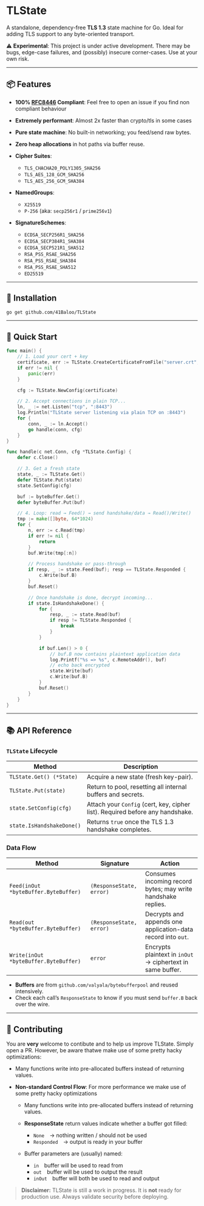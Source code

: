 # TLState

A standalone, dependency-free **TLS 1.3** state machine for Go. Ideal for adding TLS support to any byte-oriented transport.

⚠️ **Experimental**: This project is under active development. There may be bugs, edge-case failures, and (possibly) insecure corner-cases. Use at your own risk.

---

## 📦 Features

* **100% [RFC8446](https://datatracker.ietf.org/doc/html/rfc8446) Compliant**: Feel free to open an issue if you find non compliant behaviour
* **Extremely performant**: Almost 2x faster than crypto/tls in some cases
* **Pure state machine**: No built-in networking; you feed/send raw bytes.
* **Zero heap allocations** in hot paths via buffer reuse.
* **Cipher Suites**:

	* `TLS_CHACHA20_POLY1305_SHA256`
	* `TLS_AES_128_GCM_SHA256`
	* `TLS_AES_256_GCM_SHA384`

* **NamedGroups**:

	* `X25519`
	* `P-256` (aka: `secp256r1` / `prime256v1`)

* **SignatureSchemes**:

	* `ECDSA_SECP256R1_SHA256`
	* `ECDSA_SECP384R1_SHA384`
	* `ECDSA_SECP521R1_SHA512`
	* `RSA_PSS_RSAE_SHA256`
	* `RSA_PSS_RSAE_SHA384`
	* `RSA_PSS_RSAE_SHA512`
	* `ED25519`

---

## 🔧 Installation

```bash
go get github.com/41Baloo/TLState
```

---

## 🚀 Quick Start

```go
func main() {
	// 1. Load your cert + key
	certificate, err := TLState.CreateCertificateFromFile("server.crt", "server.key")
	if err != nil {
		panic(err)
	}

	cfg := TLState.NewConfig(certificate)

	// 2. Accept connections in plain TCP...
	ln, _ := net.Listen("tcp", ":8443")
	log.Println("TLState server listening via plain TCP on :8443")
	for {
		conn, _ := ln.Accept()
		go handle(conn, cfg)
	}
}

func handle(c net.Conn, cfg *TLState.Config) {
	defer c.Close()

	// 3. Get a fresh state
	state, _ := TLState.Get()
	defer TLState.Put(state)
	state.SetConfig(cfg)

	buf := byteBuffer.Get()
	defer byteBuffer.Put(buf)

	// 4. Loop: read → Feed() → send handshake/data → Read()/Write()
	tmp := make([]byte, 64*1024)
	for {
		n, err := c.Read(tmp)
		if err != nil {
			return
		}
		buf.Write(tmp[:n])

		// Process handshake or pass-through
		if resp, _ := state.Feed(buf); resp == TLState.Responded {
			c.Write(buf.B)
		}
		buf.Reset()

		// Once handshake is done, decrypt incoming...
		if state.IsHandshakeDone() {
			for {
				resp, _ := state.Read(buf)
				if resp != TLState.Responded {
					break
				}
			}

			if buf.Len() > 0 {
				// buf.B now contains plaintext application data
				log.Printf("%s => %s", c.RemoteAddr(), buf)
				// echo back encrypted
				state.Write(buf)
				c.Write(buf.B)
			}
			buf.Reset()
		}
	}
}
```

---

## 📚 API Reference

### `TLState` Lifecycle

| Method                    | Description                                                                   |
| ------------------------- | ----------------------------------------------------------------------------- |
| `TLState.Get() (*State)`  | Acquire a new state (fresh key-pair).                                         |
| `TLState.Put(state)`      | Return to pool, resetting all internal buffers and secrets.                   |
| `state.SetConfig(cfg)`    | Attach your `Config` (cert, key, cipher list). Required before any handshake. |
| `state.IsHandshakeDone()` | Returns `true` once the TLS 1.3 handshake completes.                          |

### Data Flow

| Method                                | Signature                | Action                                                      |
| ------------------------------------- | ------------------------ | ----------------------------------------------------------- |
| `Feed(inOut *byteBuffer.ByteBuffer)`     | `(ResponseState, error)` | Consumes incoming record bytes; may write handshake replies. |
| `Read(out *byteBuffer.ByteBuffer)`    | `(ResponseState, error)` | Decrypts and appends one application-data record into `out`.             |
| `Write(inOut *byteBuffer.ByteBuffer)` | `error`                  | Encrypts plaintext in `inOut` → ciphertext in same buffer.   |

* **Buffers** are from `github.com/valyala/bytebufferpool` and reused intensively.
* Check each call’s `ResponseState` to know if you must send `buffer.B` back over the wire.

---

## 📝 Contributing

You are **very** welcome to contibute and to help us improve TLState. Simply open a PR. However, be aware thatwe make use of some pretty hacky optimizations:

* Many functions write into pre-allocated buffers instead of returning values.

* **Non-standard Control Flow**: For more performance we make use of some pretty hacky optimizations

	* Many functions write into pre-allocated buffers instead of returning values.
	* **ResponseState** return values indicate whether a buffer got filled:

		* `None` → nothing written / should not be used
		* `Responded` → output is ready in your buffer

	* Buffer parameters are (usually) named:

		* `in` buffer will be used to read from
		* `out` buffer will be used to output the result
		* `inOut` buffer will both be used to read and output



> **Disclaimer:** TLState is still a work in progress. It is **not** ready for production use. Always validate security before deploying.
